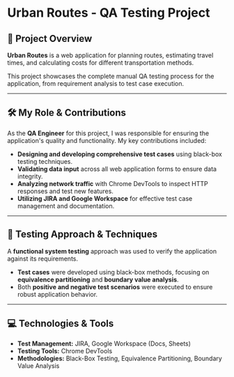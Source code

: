 # Urban Routes - QA Testing Project

## 🚀 Project Overview

**Urban Routes** is a web application for planning routes, estimating travel times, and calculating costs for different transportation methods.

This project showcases the complete manual QA testing process for the application, from requirement analysis to test case execution.

***

## 🛠️ My Role & Contributions

As the **QA Engineer** for this project, I was responsible for ensuring the application's quality and functionality. My key contributions included:

* **Designing and developing comprehensive test cases** using black-box testing techniques.
* **Validating data input** across all web application forms to ensure data integrity.
* **Analyzing network traffic** with Chrome DevTools to inspect HTTP responses and test new features.
* **Utilizing JIRA and Google Workspace** for effective test case management and documentation.

***

## 🧪 Testing Approach & Techniques

A **functional system testing** approach was used to verify the application against its requirements.

* **Test cases** were developed using black-box methods, focusing on **equivalence partitioning** and **boundary value analysis**.
* Both **positive and negative test scenarios** were executed to ensure robust application behavior.

***

## 💻 Technologies & Tools

* **Test Management:** JIRA, Google Workspace (Docs, Sheets)
* **Testing Tools:** Chrome DevTools
* **Methodologies:** Black-Box Testing, Equivalence Partitioning, Boundary Value Analysis
